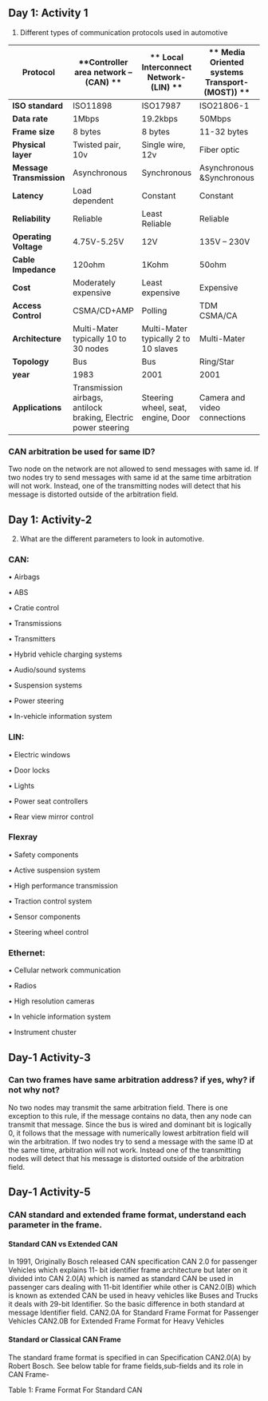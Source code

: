 ## Day 1: Activity 1
1.	Different types of communication protocols used in automotive

| **Protocol** | **Controller area network – (CAN) **|** Local Interconnect Network-(LIN) **|** Media Oriented systems Transport-(MOST)) **|** Flexray **|** Ethernet** |
| --- | --- | --- | --- | --- | --- |
| **ISO standard** | ISO11898 | ISO17987 | ISO21806-1 | ISO17458 | ISO 8802-3 |
| **Data rate** | 1Mbps | 19.2kbps | 50Mbps | 10Mbps | 10Mbps |
| **Frame size** | 8 bytes | 8 bytes | 11-32 bytes | 254bytes | 64bytes |
| **Physical layer** | Twisted pair, 10v | Single wire, 12v | Fiber optic | 2 or 4 wires | One or more twisted pair |
| **Message Transmission** | Asynchronous | Synchronous | Asynchronous &Synchronous | Asynchronous &Synchronous | Asynchronous |
| **Latency** | Load dependent | Constant | Constant | Load dependent |
| **Reliability** | Reliable | Least Reliable | Reliable | Most Reliable | Reliable |
| **Operating Voltage** | 4.75V-5.25V | 12V | 135V – 230V | +/- 2.5V | 48V |
| **Cable Impedance** | 120ohm | 1Kohm | 50ohm | 80-120ohm | 100ohm |
| **Cost** | Moderately expensive | Least expensive | Expensive | Most Expensive | Expensive |
| **Access Control** | CSMA/CD+AMP | Polling | TDM CSMA/CA | TDMA | CSMA/CD |
| **Architecture** | Multi-Mater typically 10 to 30 nodes | Multi-Mater typically 2 to 10 slaves | Multi-Mater | Multi-Mater | Multi-Mater |
| **Topology** | Bus | Bus | Ring/Star | Bus/star | Bus/star |
| **year** | 1983 | 2001 | 2001 | 2005 | 1980 |
| **Applications** | Transmission airbags, antilock braking, Electric power steering | Steering wheel, seat, engine, Door | Camera and video connections | Steering by wire control, Anti-lock braking system | IP Cameras, Radar, Infotainment |


### CAN arbitration be used for same ID?

Two node on the network are not allowed to send messages with same id. If two nodes try to send messages with same id at the same time arbitration will not work. Instead, one of the transmitting  nodes will detect that his message is distorted outside of the arbitration field. 

## Day 1: Activity-2

2.	What are the different parameters to look in automotive.

### CAN:

•	Airbags

•	ABS

•	Cratie control

•	Transmissions

•	Transmitters

•	Hybrid vehicle charging systems

•	Audio/sound systems

•	Suspension systems

•	Power steering

•	In-vehicle information system

### LIN:

•	Electric windows

•	Door locks

•	Lights

•	Power seat controllers

•	Rear view mirror control

### Flexray

•	Safety components

•	Active suspension system

•	High performance transmission

•	Traction control  system

•	Sensor components

•	Steering wheel control

### Ethernet:

•	Cellular network communication

•	Radios

•	High resolution cameras

•	In vehicle information system

•	Instrument chuster

## Day-1 Activity-3
### Can two frames have same arbitration address? if yes, why? if not why not?

No two nodes may transmit the same arbitration field. There is one exception to this rule, if the message contains no data, then any node can transmit that message. Since the bus is wired and dominant bit is logically 0, it follows that the message with numerically lowest arbitration field will win the arbitration. If two nodes try to send a message with the same ID at the same time, arbitration will not work. Instead one of the transmitting nodes will detect that his message is distorted outside of the arbitration field.

## Day-1 Activity-5

### CAN standard and extended frame format, understand each parameter in the frame.

#### Standard CAN vs Extended CAN

In 1991, Originally Bosch released CAN specification CAN 2.0 for passenger Vehicles which explains 11- bit identifier frame architecture but later on it divided into CAN 2.0(A) which is named as standard CAN be used in passenger cars dealing with 11-bit Identifier while other is CAN2.0(B) which is known as extended CAN be used in heavy vehicles like Buses and Trucks it deals with 29-bit Identifier. So the basic difference in both standard at message Identifier field.
CAN2.0A for Standard Frame Format for Passenger Vehicles
CAN2.0B for Extended Frame Format for Heavy Vehicles

#### Standard or Classical CAN Frame

The standard frame format is specified in can Specification CAN2.0(A) by Robert Bosch. See below table for frame fields,sub-fields and its role in CAN Frame-

Table 1: Frame Format For Standard CAN
